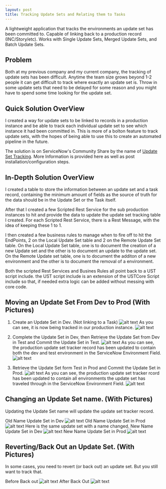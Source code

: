 ```yaml
---
layout: post
title: Tracking Update Sets and Relating them to Tasks
---
```

A lightweight application that tracks the environments an update set has been committed to. Capable of linking back to a production record (INC/Story/etc). Works with Single Update Sets, Merged Update Sets, and Batch Update Sets.

## Problem
Both at my previous company and my current company, the tracking of update sets has been difficult. Anytime the team size grows beyond 1-2 people it can get difficult to track where exactly an update set is. Throw in some update sets that need to be delayed for some reason and you might have to spend some time looking for the update set.


## Quick Solution OverView
I created a way for update sets to be linked to records in a production instance and be able to track each individual update set to see which instance it had been committed in. This is more of a bolton feature to track update sets, with the hopes of being able to use this to create an automated pipeline in the future.

The solution is on ServiceNow's Community Share by the name of [Update Set Tracking](https://developer.servicenow.com/app.do#!/share/contents/4545518_update_set_tracking?v=1.0&t=PRODUCT_DETAILS). More Information is provided here as well as post installation/configuration steps.


## In-Depth Solution OverView
I created a table to store the information between an update set and a task record, containing the minimum amount of fields as the source of truth for the data should be in the Update Set or the Task itself.

After that I created a few Scripted Rest Service for the sub production instances to hit and provide the data to update the update set tracking table I created. For each Scripted Rest Service, there is a Rest Message, with the idea of keeping these 1 to 1.

I then created a few business rules to manage when to fire off to hit the EndPoints, 2 on the Local Update Set table and 2 on the Remote Update Set table.
On the Local Update Set table, one is to document the creation of a new Update set and the other is to document an update to the update set.
On the Remote Update set table, one is to document the additon of a new environment and the other is to document the removal of a environment.

Both the scripted Rest Services and Busines Rules all point back to a UST script include. the UST script include is an extension of the USTCore Script include so that, if needed extra logic can be added without messing with core code.

## Moving an Update Set From Dev to Prod (With Pictures)
1. Create an Update Set in Dev. (Not linking to a Task)
![alt text](https://raw.githubusercontent.com/SeanABoyer/seanaboyer.github.io/master/img/posts/UpdateSetTracker/Step1.PNG "Step1") 
As you can see, it is now being tracked in our production instance.
![alt text](https://raw.githubusercontent.com/SeanABoyer/seanaboyer.github.io/master/img/posts/UpdateSetTracker/Step1a.PNG "Step1a") 
2. Complete the Update Set in Dev, then Retrieve the Update Set from Dev in Test and Commit the Update Set in Test.
![alt text](https://raw.githubusercontent.com/SeanABoyer/seanaboyer.github.io/master/img/posts/UpdateSetTracker/Step2.PNG "Step2") 
As you can see, the production update set tracker record has been updated to contain both the dev and test environment in the ServiceNow Environment Field.
![alt text](https://raw.githubusercontent.com/SeanABoyer/seanaboyer.github.io/master/img/posts/UpdateSetTracker/Step2a.PNG "Step2a") 

3. Retrieve the Update Set form Test in Prod and Commit the Update Set in Prod.
![alt text](https://raw.githubusercontent.com/SeanABoyer/seanaboyer.github.io/master/img/posts/UpdateSetTracker/Step3.PNG "Step3") 
As you can see, the production update set tracker rcord has been updated to contain all environments the update set has traveled through in the ServiceNow Environment Field.
![alt text](https://raw.githubusercontent.com/SeanABoyer/seanaboyer.github.io/master/img/posts/UpdateSetTracker/Step3a.PNG "Step3a") 


## Changing an Update Set name. (With Pictures)
Updating the Update Set name will update the update set tracker record.

Old Name Update Set in Dev
![alt text](https://raw.githubusercontent.com/SeanABoyer/seanaboyer.github.io/master/img/posts/UpdateSetTracker/OldDev.PNG "OldDev") 
Old Name Update Set in Prod
![alt text](https://raw.githubusercontent.com/SeanABoyer/seanaboyer.github.io/master/img/posts/UpdateSetTracker/OldProd.PNG "OldProd") 
Here is the same update set with a name changed.
New Name Update Set in Dev
![alt text](https://raw.githubusercontent.com/SeanABoyer/seanaboyer.github.io/master/img/posts/UpdateSetTracker/NewDev.PNG "NewDev") 
New Name Update Set in Prod
![alt text](https://raw.githubusercontent.com/SeanABoyer/seanaboyer.github.io/master/img/posts/UpdateSetTracker/NewProd.PNG "NewProd") 


## Reverting/Back Out an Update Set. (With Pictures)
In some cases, you need to revert (or back out) an update set. But you still want to track that.

Before Back out
![alt text](https://raw.githubusercontent.com/SeanABoyer/seanaboyer.github.io/master/img/posts/UpdateSetTracker/PreRevert.PNG "PreRevert") 
After Back Out
![alt text](https://raw.githubusercontent.com/SeanABoyer/seanaboyer.github.io/master/img/posts/UpdateSetTracker/PostRevert.PNG "PostRevert")